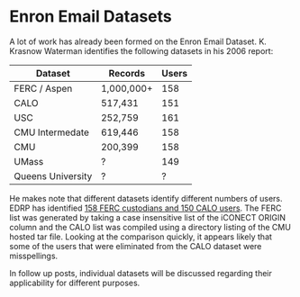 # Enron Email Datasets

A lot of work has already been formed on the Enron Email Dataset. K. Krasnow Waterman identifies the following datasets in his 2006 report:

| Dataset | Records | Users |
|---------|---------|-------|
| FERC / Aspen | 1,000,000+ | 158 |
| CALO | 517,431 | 151 |
| USC | 252,759 | 161 |
| CMU Intermedate | 619,446 | 158 |
| CMU | 200,399 | 158 |
| UMass | ? | 149 |
| Queens University | ? | ? |

He makes note that different datasets identify different numbers of users. EDRP has identified [158 FERC custodians and 150 CALO users](https://github.com/enrondata/enrondata/blob/master/data/misc/edo_enron-custodians.txt). The FERC list was generated by taking a case insensitive list of the iCONECT ORIGIN column and the CALO list was compiled using a directory listing of the CMU hosted tar file. Looking at the comparison quickly, it appears likely that some of the users that were eliminated from the CALO dataset were misspellings.

In follow up posts, individual datasets will be discussed regarding their applicability for different purposes.
